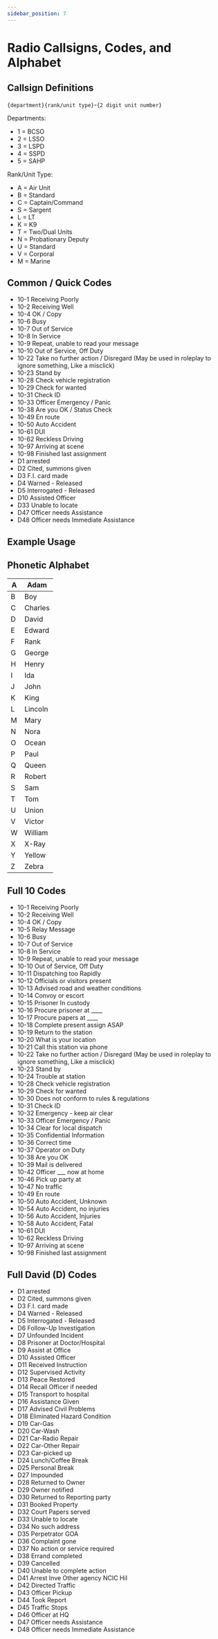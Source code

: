 ```yaml
---
sidebar_position: 7
---
```


# Radio Callsigns, Codes, and Alphabet

## Callsign Definitions

`{department}{rank/unit type}`-`{2 digit unit number}`

Departments:
- 1 = BCSO
- 2 = LSSO
- 3 = LSPD
- 4 = SSPD
- 5 = SAHP

Rank/Unit Type:
- A = Air Unit
- B = Standard
- C = Captain/Command
- S = Sargent
- L = LT
- K = K9
- T = Two/Dual Units
- N = Probationary Deputy
- U = Standard
- V = Corporal
- M = Marine

## Common / Quick Codes

- 10-1 Receiving Poorly
- 10-2 Receiving Well
- 10-4 OK / Copy
- 10-6 Busy
- 10-7 Out of Service
- 10-8 In Service
- 10-9 Repeat, unable to read your message
- 10-10 Out of Service, Off Duty
- 10-22 Take no further action / Disregard (May be used in roleplay to ignore something, Like a misclick)
- 10-23 Stand by
- 10-28 Check vehicle registration
- 10-29 Check for wanted
- 10-31 Check ID
- 10-33 Officer Emergency / Panic
- 10-38 Are you OK / Status Check
- 10-49 En route
- 10-50 Auto Accident
- 10-61 DUI
- 10-62 Reckless Driving
- 10-97 Arriving at scene
- 10-98 Finished last assignment
- D1 arrested
- D2 Cited, summons given
- D3 F.I. card made
- D4 Warned - Released
- D5 Interrogated - Released
- D10 Assisted Officer
- D33 Unable to locate
- D47 Officer needs Assistance
- D48 Officer needs Immediate Assistance

## Example Usage


## Phonetic Alphabet

| A | Adam    |
|---|---------|
| B | Boy     |
| C | Charles |
| D | David   |
| E | Edward  |
| F | Rank    |
| G | George  |
| H | Henry   |
| I | Ida     |
| J | John    |
| K | King    |
| L | Lincoln |
| M | Mary    |
| N | Nora    |
| O | Ocean   |
| P | Paul    |
| Q | Queen   |
| R | Robert  |
| S | Sam     |
| T | Tom     |
| U | Union   |
| V | Victor  |
| W | William |
| X | X-Ray   |
| Y | Yellow  |
| Z | Zebra   |

## Full 10 Codes

- 10-1 Receiving Poorly
- 10-2 Receiving Well
- 10-4 OK / Copy
- 10-5 Relay Message
- 10-6 Busy
- 10-7 Out of Service
- 10-8 In Service
- 10-9 Repeat, unable to read your message
- 10-10 Out of Service, Off Duty
- 10-11 Dispatching too Rapidly
- 10-12 Officials or visitors present
- 10-13 Advised road and weather conditions
- 10-14 Convoy or escort
- 10-15 Prisoner In custody
- 10-16 Procure prisoner at ____
- 10-17 Procure papers at ____
- 10-18 Complete present assign ASAP
- 10-19 Return to the station
- 10-20 What is your location
- 10-21 Call this station via phone
- 10-22 Take no further action / Disregard (May be used in roleplay to ignore something, Like a misclick)
- 10-23 Stand by
- 10-24 Trouble at station
- 10-28 Check vehicle registration
- 10-29 Check for wanted
- 10-30 Does not conform to rules & regulations
- 10-31 Check ID
- 10-32 Emergency - keep air clear
- 10-33 Officer Emergency / Panic
- 10-34 Clear for local dispatch
- 10-35 Confidential Information
- 10-36 Correct time
- 10-37 Operator on Duty
- 10-38 Are you OK
- 10-39 Mail is delivered
- 10-42 Officer ___ now at home
- 10-46 Pick up party at
- 10-47 No traffic
- 10-49 En route
- 10-50 Auto Accident, Unknown
- 10-54 Auto Accident, no injuries
- 10-56 Auto Accident, Injuries
- 10-58 Auto Accident, Fatal
- 10-61 DUI
- 10-62 Reckless Driving
- 10-97 Arriving at scene
- 10-98 Finished last assignment

## Full David (D) Codes

- D1 arrested
- D2 Cited, summons given
- D3 F.I. card made
- D4 Warned - Released
- D5 Interrogated - Released
- D6 Follow-Up Investigation
- D7 Unfounded Incident
- D8 Prisoner at Doctor/Hospital
- D9 Assist at Office
- D10 Assisted Officer
- D11 Received Instruction
- D12 Supervised Activity
- D13 Peace Restored
- D14 Recall Officer if needed
- D15 Transport to hospital
- D16 Assistance Given
- D17 Advised Civil Problems
- D18 Eliminated Hazard Condition
- D19 Car-Gas
- D20 Car-Wash
- D21 Car-Radio Repair
- D22 Car-Other Repair
- D23 Car-picked up
- D24 Lunch/Coffee Break
- D25 Personal Break
- D27 Impounded
- D28 Returned to Owner
- D29 Owner notified
- D30 Returned to Reporting party
- D31 Booked Property
- D32 Court Papers served
- D33 Unable to locate
- D34 No such address
- D35 Perpetrator GOA
- D36 Complaint gone
- D37 No action or service required
- D38 Errand completed
- D39 Cancelled
- D40 Unable to complete action
- D41 Arrest Inve Other agency NCIC Hil
- D42 Directed Traffic
- D43 Officer Pickup
- D44 Took Report
- D45 Traffic Stops
- D46 Officer at HQ
- D47 Officer needs Assistance
- D48 Officer needs Immediate Assistance